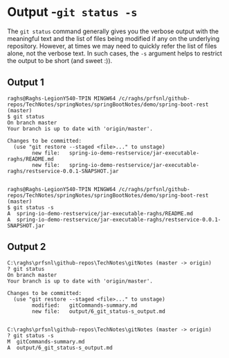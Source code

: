 # Output -`git status -s`

The `git status` command generally gives you the verbose output with the meaningful text and the list of files being modified if any on the underlying repository. However, at times we may need to quickly refer the list of files alone, not the verbose text. In such cases, the `-s` argument helps to restrict the output to be short (and sweet :)).

## Output 1

```
raghs@Raghs-LegionY540-TPIN MINGW64 /c/raghs/prfsnl/github-repos/TechNotes/springNotes/springBootNotes/demo/spring-boot-rest (master)
$ git status
On branch master
Your branch is up to date with 'origin/master'.

Changes to be committed:
  (use "git restore --staged <file>..." to unstage)
        new file:   spring-io-demo-restservice/jar-executable-raghs/README.md
        new file:   spring-io-demo-restservice/jar-executable-raghs/restservice-0.0.1-SNAPSHOT.jar


raghs@Raghs-LegionY540-TPIN MINGW64 /c/raghs/prfsnl/github-repos/TechNotes/springNotes/springBootNotes/demo/spring-boot-rest (master)
$ git status -s
A  spring-io-demo-restservice/jar-executable-raghs/README.md
A  spring-io-demo-restservice/jar-executable-raghs/restservice-0.0.1-SNAPSHOT.jar

```

## Output 2

```
C:\raghs\prfsnl\github-repos\TechNotes\gitNotes (master -> origin)
? git status
On branch master
Your branch is up to date with 'origin/master'.

Changes to be committed:
  (use "git restore --staged <file>..." to unstage)
        modified:   gitCommands-summary.md
        new file:   output/6_git_status-s_output.md


C:\raghs\prfsnl\github-repos\TechNotes\gitNotes (master -> origin)
? git status -s
M  gitCommands-summary.md
A  output/6_git_status-s_output.md
```
